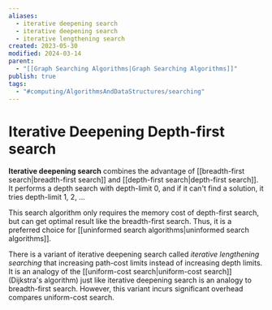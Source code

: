 ```yaml
---
aliases:
  - iterative deepening search
  - iterative deepening search
  - iterative lengthening search
created: 2023-05-30
modified: 2024-03-14
parent:
  - "[[Graph Searching Algorithms|Graph Searching Algorithms]]"
publish: true
tags:
  - "#computing/AlgorithmsAndDataStructures/searching"
---
```


# Iterative Deepening Depth-first search
**Iterative deepening search** combines the advantage of [[breadth-first search|breadth-first search]] and [[depth-first search|depth-first search]]. It performs a depth search with depth-limit 0, and if it can't find a solution, it tries depth-limit 1, 2, ...

This search algorithm only requires the memory cost of depth-first search, but can get optimal result like the breadth-first search. Thus, it is a preferred choice for [[uninformed search algorithms|uninformed search algorithms]].

There is a variant of iterative deepening search called *iterative lengthening searching* that increasing path-cost limits instead of increasing depth limits.
It is an analogy of the [[uniform-cost search|uniform-cost search]] (Dijkstra's algorithm) just like iterative deepening search is an analogy to breadth-first search.
However, this variant incurs significant overhead compares uniform-cost search.